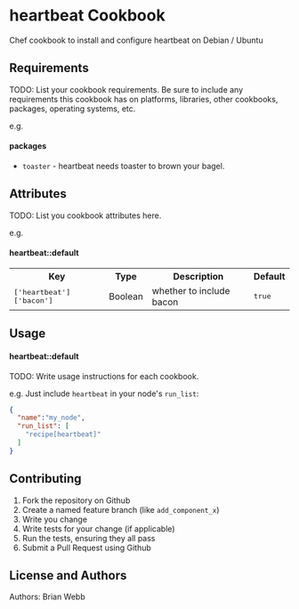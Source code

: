 heartbeat Cookbook
==================
Chef cookbook to install and configure heartbeat on Debian / Ubuntu

Requirements
------------
TODO: List your cookbook requirements. Be sure to include any requirements this cookbook has on platforms, libraries, other cookbooks, packages, operating systems, etc.

e.g.
#### packages
- `toaster` - heartbeat needs toaster to brown your bagel.

Attributes
----------
TODO: List you cookbook attributes here.

e.g.
#### heartbeat::default
<table>
  <tr>
    <th>Key</th>
    <th>Type</th>
    <th>Description</th>
    <th>Default</th>
  </tr>
  <tr>
    <td><tt>['heartbeat']['bacon']</tt></td>
    <td>Boolean</td>
    <td>whether to include bacon</td>
    <td><tt>true</tt></td>
  </tr>
</table>

Usage
-----
#### heartbeat::default
TODO: Write usage instructions for each cookbook.

e.g.
Just include `heartbeat` in your node's `run_list`:

```json
{
  "name":"my_node",
  "run_list": [
    "recipe[heartbeat]"
  ]
}
```

Contributing
------------

1. Fork the repository on Github
2. Create a named feature branch (like `add_component_x`)
3. Write you change
4. Write tests for your change (if applicable)
5. Run the tests, ensuring they all pass
6. Submit a Pull Request using Github

License and Authors
-------------------
Authors: Brian Webb
